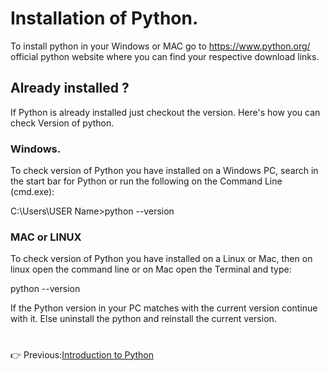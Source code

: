 # Installation of Python.

To install python in your Windows or MAC go to https://www.python.org/ official python website where you can find your respective download links.

## Already installed ?

If Python is already installed just checkout the version.
Here's how you can check Version of python.

### Windows.

To check version of Python you have installed on a Windows PC, search in the start bar for Python or run the following on the Command Line (cmd.exe):

C:\Users\USER Name>python --version


### MAC or LINUX

To check version of Python you have installed on a Linux or Mac, then on linux open the command line or on Mac open the Terminal and type:

python --version

If the Python version in your PC matches with the current version continue with it. Else uninstall the python and reinstall the current version.
#
👉 Previous:[Introduction to Python](introduction-to-python.md)
